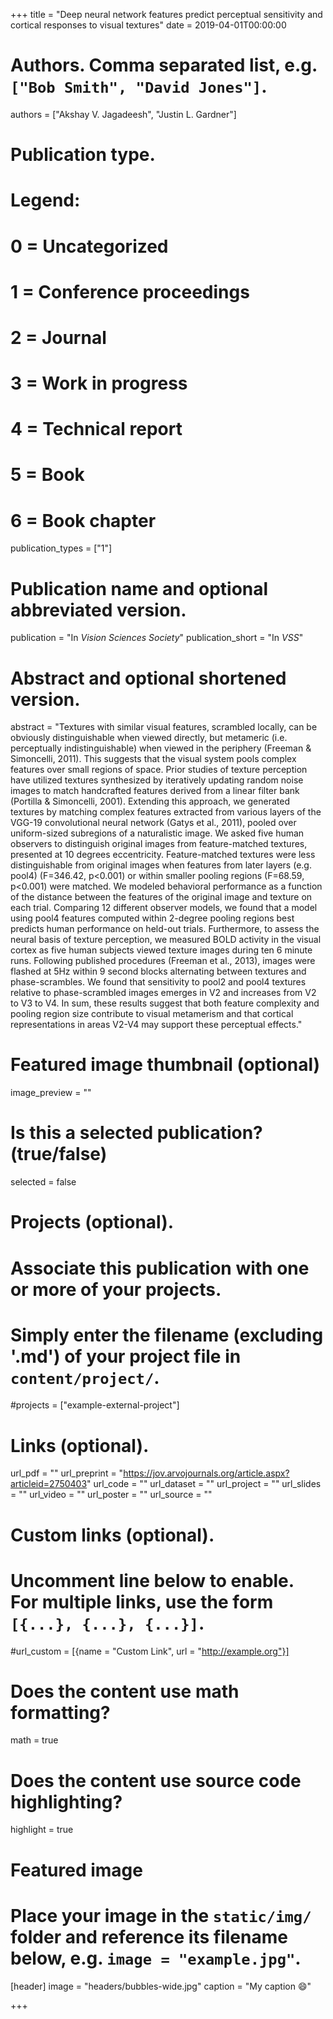 +++
title = "Deep neural network features predict perceptual sensitivity and cortical responses to visual textures"
date = 2019-04-01T00:00:00

# Authors. Comma separated list, e.g. `["Bob Smith", "David Jones"]`.
authors = ["Akshay V. Jagadeesh", "Justin L. Gardner"]

# Publication type.
# Legend:
# 0 = Uncategorized
# 1 = Conference proceedings
# 2 = Journal
# 3 = Work in progress
# 4 = Technical report
# 5 = Book
# 6 = Book chapter
publication_types = ["1"]

# Publication name and optional abbreviated version.
publication = "In *Vision Sciences Society*"
publication_short = "In *VSS*"

# Abstract and optional shortened version.
abstract = "Textures with similar visual features, scrambled locally, can be obviously distinguishable when viewed directly, but metameric (i.e. perceptually indistinguishable) when viewed in the periphery (Freeman & Simoncelli, 2011). This suggests that the visual system pools complex features over small regions of space. Prior studies of texture perception have utilized textures synthesized by iteratively updating random noise images to match handcrafted features derived from a linear filter bank (Portilla & Simoncelli, 2001). Extending this approach, we generated textures by matching complex features extracted from various layers of the VGG-19 convolutional neural network (Gatys et al., 2011), pooled over uniform-sized subregions of a naturalistic image. We asked five human observers to distinguish original images from feature-matched textures, presented at 10 degrees eccentricity. Feature-matched textures were less distinguishable from original images when features from later layers (e.g. pool4) (F=346.42, p<0.001) or within smaller pooling regions  (F=68.59, p<0.001) were matched. We modeled behavioral performance as a function of the distance between the features of the original image and texture on each trial. Comparing 12 different observer models, we found that a model using pool4 features computed within 2-degree pooling regions best predicts human performance on held-out trials. Furthermore, to assess the neural basis of texture perception, we measured BOLD activity in the visual cortex as five human subjects viewed texture images during ten 6 minute runs. Following published procedures (Freeman et al., 2013), images were flashed at 5Hz within 9 second blocks alternating between textures and phase-scrambles. We found that sensitivity to pool2 and pool4 textures relative to phase-scrambled images emerges in V2 and increases from V2 to V3 to V4. In sum, these results suggest that both feature complexity and pooling region size contribute to visual metamerism and that cortical representations in areas V2-V4 may support these perceptual effects."

# Featured image thumbnail (optional)
image_preview = ""

# Is this a selected publication? (true/false)
selected = false

# Projects (optional).
#   Associate this publication with one or more of your projects.
#   Simply enter the filename (excluding '.md') of your project file in `content/project/`.
#projects = ["example-external-project"]

# Links (optional).
url_pdf = ""
url_preprint = "https://jov.arvojournals.org/article.aspx?articleid=2750403"
url_code = ""
url_dataset = ""
url_project = ""
url_slides = ""
url_video = ""
url_poster = ""
url_source = ""

# Custom links (optional).
#   Uncomment line below to enable. For multiple links, use the form `[{...}, {...}, {...}]`.
#url_custom = [{name = "Custom Link", url = "http://example.org"}]

# Does the content use math formatting?
math = true

# Does the content use source code highlighting?
highlight = true

# Featured image
# Place your image in the `static/img/` folder and reference its filename below, e.g. `image = "example.jpg"`.
[header]
image = "headers/bubbles-wide.jpg"
caption = "My caption :smile:"

+++


